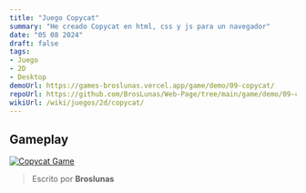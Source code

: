 ```yaml
---
title: "Juego Copycat"
summary: "He creado Copycat en html, css y js para un navegador"
date: "05 08 2024"
draft: false
tags:
- Juego
- 2D
- Desktop
demoUrl: https://games-broslunas.vercel.app/game/demo/09-copycat/
repoUrl: https://github.com/BrosLunas/Web-Page/tree/main/game/demo/09-copycat/
wikiUrl: /wiki/juegos/2d/copycat/
---
```


## Gameplay
[![Copycat Game](/img/games/copycat.png)](/video/gameplay/copycat.mp4)

> Escrito por **Broslunas**